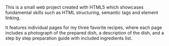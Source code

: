 This is a small web project created with HTML5 which showcases fundamental skills such as HTML structuring, semantic tags and element linking.

It features individual pages for my three favorite recipes, where each page includes a photograph of the prepared dish, a description of the dish, and a step by step preparation guide with included ingredients list.